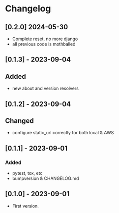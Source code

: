 # Changelog


## [0.2.0] 2024-05-30
 - Complete reset, no more django
 - all previous code is mothballed

## [0.1.3] - 2023-09-04
## Added
 - new about and version resolvers

## [0.1.2] - 2023-09-04
## Changed
 - configure static_url correctly for both local & AWS

## [0.1.1] - 2023-09-01
### Added
 - pytest, tox, etc
 - bumpversion & CHANGELOG.md

## [0.1.0] - 2023-09-01
* First version.

